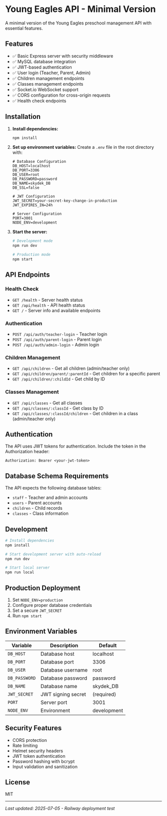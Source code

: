 # Young Eagles API - Minimal Version

A minimal version of the Young Eagles preschool management API with essential features.

## Features

- ✅ Basic Express server with security middleware
- ✅ MySQL database integration
- ✅ JWT-based authentication
- ✅ User login (Teacher, Parent, Admin)
- ✅ Children management endpoints
- ✅ Classes management endpoints
- ✅ Socket.io WebSocket support
- ✅ CORS configuration for cross-origin requests
- ✅ Health check endpoints

## Installation

1. **Install dependencies:**
   ```bash
   npm install
   ```

2. **Set up environment variables:**
   Create a `.env` file in the root directory with:
   ```
   # Database Configuration
   DB_HOST=localhost
   DB_PORT=3306
   DB_USER=root
   DB_PASSWORD=password
   DB_NAME=skydek_DB
   DB_SSL=false
   
   # JWT Configuration
   JWT_SECRET=your-secret-key-change-in-production
   JWT_EXPIRES_IN=24h
   
   # Server Configuration
   PORT=3001
   NODE_ENV=development
   ```

3. **Start the server:**
   ```bash
   # Development mode
   npm run dev
   
   # Production mode
   npm start
   ```

## API Endpoints

### Health Check
- `GET /health` - Server health status
- `GET /api/health` - API health status
- `GET /` - Server info and available endpoints

### Authentication
- `POST /api/auth/teacher-login` - Teacher login
- `POST /api/auth/parent-login` - Parent login  
- `POST /api/auth/admin-login` - Admin login

### Children Management
- `GET /api/children` - Get all children (admin/teacher only)
- `GET /api/children/parent/:parentId` - Get children for a specific parent
- `GET /api/children/:childId` - Get child by ID

### Classes Management
- `GET /api/classes` - Get all classes
- `GET /api/classes/:classId` - Get class by ID
- `GET /api/classes/:classId/children` - Get children in a class (admin/teacher only)

## Authentication

The API uses JWT tokens for authentication. Include the token in the Authorization header:

```
Authorization: Bearer <your-jwt-token>
```

## Database Schema Requirements

The API expects the following database tables:

- `staff` - Teacher and admin accounts
- `users` - Parent accounts  
- `children` - Child records
- `classes` - Class information

## Development

```bash
# Install dependencies
npm install

# Start development server with auto-reload
npm run dev

# Start local server
npm run local
```

## Production Deployment

1. Set `NODE_ENV=production`
2. Configure proper database credentials
3. Set a secure `JWT_SECRET`
4. Run `npm start`

## Environment Variables

| Variable | Description | Default |
|----------|-------------|---------|
| `DB_HOST` | Database host | localhost |
| `DB_PORT` | Database port | 3306 |
| `DB_USER` | Database username | root |
| `DB_PASSWORD` | Database password | password |
| `DB_NAME` | Database name | skydek_DB |
| `JWT_SECRET` | JWT signing secret | (required) |
| `PORT` | Server port | 3001 |
| `NODE_ENV` | Environment | development |

## Security Features

- CORS protection
- Rate limiting
- Helmet security headers
- JWT token authentication
- Password hashing with bcrypt
- Input validation and sanitization

## License

MIT

---
*Last updated: 2025-07-05 - Railway deployment test*
